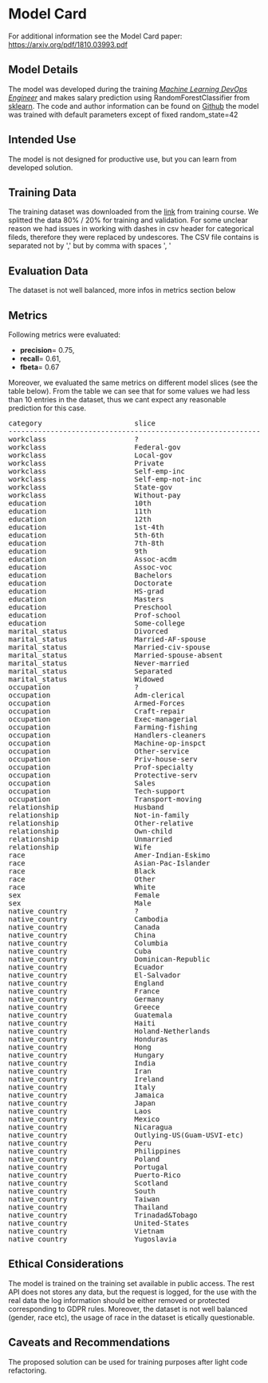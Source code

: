# Model Card

For additional information see the Model Card paper: https://arxiv.org/pdf/1810.03993.pdf

## Model Details
The model was developed during the training [*Machine Learning DevOps Engineer*](https://learn.udacity.com/nanodegrees/nd0821) and makes salary prediction using RandomForestClassifier from [sklearn](https://scikit-learn.org/stable/modules/generated/sklearn.ensemble.RandomForestClassifier.html).
The code and author information can be found on [Github](https://github.com/ostantonev/mlops-cicd-gitactions-render)
the model was trained with default parameters except of fixed random_state=42


## Intended Use
The model is not designed for productive use, but you can learn from developed solution.

## Training Data
The training dataset was downloaded from the [link](https://archive.ics.uci.edu/dataset/20/census+income) from training course.
We splitted the data 80% / 20% for training and validation. For some unclear reason we had issues in working with dashes in csv header for categorical fileds, therefore they were replaced by undescores. The CSV file contains is separated not by ',' but  by comma with spaces ', '
## Evaluation Data
The dataset is not well balanced, more infos in metrics section below

## Metrics
Following metrics were evaluated:
- **precision**=      0.75, 
- **recall**=      0.61, 
- **fbeta**=      0.67

Moreover, we evaluated the same metrics on different model slices (see the table below). From the table we can see that for some values we had less than 10 entries in the dataset, thus we cant expect any reasonable prediction for this case.
<pre>
category                      slice                              shape precision    recall     fbeta
----------------------------------------------------------------------------------------------------
workclass                     ?                                    359      0.76      0.64      0.69
workclass                     Federal-gov                          185      0.75      0.64      0.69
workclass                     Local-gov                            430      0.72      0.57      0.63
workclass                     Private                             4530      0.74      0.61      0.67
workclass                     Self-emp-inc                         239      0.74      0.74      0.74
workclass                     Self-emp-not-inc                     510      0.82      0.46      0.59
workclass                     State-gov                            255      0.76      0.71      0.73
workclass                     Without-pay                            5      1.00      1.00      1.00
education                     10th                                 171      1.00      0.30      0.46
education                     11th                                 233      1.00      0.18      0.31
education                     12th                                  78      0.60      0.38      0.46
education                     1st-4th                               32      1.00      1.00      1.00
education                     5th-6th                               81      1.00      0.50      0.67
education                     7th-8th                              120      1.00      0.25      0.40
education                     9th                                  123      1.00      0.00      0.00
education                     Assoc-acdm                           231      0.66      0.51      0.57
education                     Assoc-voc                            303      0.68      0.46      0.55
education                     Bachelors                           1040      0.75      0.71      0.73
education                     Doctorate                             77      0.80      0.86      0.83
education                     HS-grad                             2160      0.62      0.38      0.47
education                     Masters                              327      0.86      0.88      0.87
education                     Preschool                             11      1.00      1.00      1.00
education                     Prof-school                          117      0.90      0.93      0.91
education                     Some-college                        1409      0.71      0.52      0.60
marital_status                Divorced                             911      0.80      0.40      0.53
marital_status                Married-AF-spouse                      5      1.00      0.00      0.00
marital_status                Married-civ-spouse                  2939      0.74      0.64      0.69
marital_status                Married-spouse-absent                 95      0.67      0.29      0.40
marital_status                Never-married                       2144      0.81      0.42      0.55
marital_status                Separated                            212      1.00      0.25      0.40
marital_status                Widowed                              207      1.00      0.28      0.43
occupation                    ?                                    359      0.76      0.64      0.69
occupation                    Adm-clerical                         736      0.65      0.53      0.59
occupation                    Armed-Forces                           1      1.00      1.00      1.00
occupation                    Craft-repair                         841      0.57      0.39      0.46
occupation                    Exec-managerial                      812      0.80      0.74      0.77
occupation                    Farming-fishing                      190      1.00      0.41      0.58
occupation                    Handlers-cleaners                    261      0.75      0.30      0.43
occupation                    Machine-op-inspct                    397      0.67      0.40      0.50
occupation                    Other-service                        717      0.56      0.16      0.24
occupation                    Priv-house-serv                       33      1.00      1.00      1.00
occupation                    Prof-specialty                       802      0.80      0.74      0.77
occupation                    Protective-serv                      139      0.76      0.51      0.61
occupation                    Sales                                734      0.70      0.60      0.65
occupation                    Tech-support                         163      0.66      0.60      0.62
occupation                    Transport-moving                     328      0.75      0.37      0.49
relationship                  Husband                             2597      0.74      0.65      0.69
relationship                  Not-in-family                       1680      0.76      0.40      0.52
relationship                  Other-relative                       201      1.00      0.62      0.77
relationship                  Own-child                           1006      1.00      0.13      0.24
relationship                  Unmarried                            722      1.00      0.38      0.55
relationship                  Wife                                 307      0.75      0.59      0.66
race                          Amer-Indian-Eskimo                    74      0.78      0.50      0.61
race                          Asian-Pac-Islander                   206      0.69      0.67      0.68
race                          Black                                643      0.75      0.52      0.61
race                          Other                                 44      1.00      0.80      0.89
race                          White                               5546      0.75      0.61      0.67
sex                           Female                              2188      0.78      0.48      0.60
sex                           Male                                4325      0.74      0.63      0.68
native_country                ?                                    115      0.70      0.61      0.65
native_country                Cambodia                               7      0.00      0.00      0.00
native_country                Canada                                19      0.50      0.40      0.44
native_country                China                                 19      0.57      0.80      0.67
native_country                Columbia                              17      0.50      1.00      0.67
native_country                Cuba                                  24      0.80      0.67      0.73
native_country                Dominican-Republic                    14      0.00      1.00      0.00
native_country                Ecuador                                7      1.00      0.00      0.00
native_country                El-Salvador                           28      1.00      0.33      0.50
native_country                England                               17      0.60      0.75      0.67
native_country                France                                 6      0.50      0.50      0.50
native_country                Germany                               26      1.00      1.00      1.00
native_country                Greece                                 4      0.00      1.00      0.00
native_country                Guatemala                             15      1.00      0.00      0.00
native_country                Haiti                                  8      1.00      1.00      1.00
native_country                Holand-Netherlands                     1      1.00      1.00      1.00
native_country                Honduras                               3      1.00      1.00      1.00
native_country                Hong                                   6      0.67      0.67      0.67
native_country                Hungary                                5      1.00      0.67      0.80
native_country                India                                 17      0.60      0.60      0.60
native_country                Iran                                  10      1.00      1.00      1.00
native_country                Ireland                                8      1.00      0.50      0.67
native_country                Italy                                 14      1.00      0.50      0.67
native_country                Jamaica                               22      0.50      1.00      0.67
native_country                Japan                                 21      0.62      0.71      0.67
native_country                Laos                                   3      1.00      1.00      1.00
native_country                Mexico                               137      0.50      0.20      0.29
native_country                Nicaragua                             11      0.00      0.00      0.00
native_country                Outlying-US(Guam-USVI-etc)             4      1.00      1.00      1.00
native_country                Peru                                   7      1.00      0.00      0.00
native_country                Philippines                           37      0.71      0.91      0.80
native_country                Poland                                11      1.00      0.00      0.00
native_country                Portugal                               5      1.00      1.00      1.00
native_country                Puerto-Rico                           21      0.67      1.00      0.80
native_country                Scotland                               2      1.00      1.00      1.00
native_country                South                                 14      0.80      0.67      0.73
native_country                Taiwan                                12      0.75      1.00      0.86
native_country                Thailand                               3      1.00      0.50      0.67
native_country                Trinadad&Tobago                        2      1.00      1.00      1.00
native_country                United-States                       5799      0.75      0.60      0.67
native_country                Vietnam                                9      1.00      1.00      1.00
native_country                Yugoslavia                             3      1.00      1.00      1.00
</pre>
## Ethical Considerations
The model is trained on the training set available in public access. The rest API does not stores any data, but the request is logged, for the use with the real data the log information should be either removed or protected corresponding to GDPR rules. Moreover, the dataset is not well balanced (gender, race etc), the usage of race in the dataset is etically questionable.

## Caveats and Recommendations
The proposed solution can be used for training purposes after light code refactoring. 